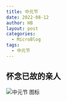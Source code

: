 ```yaml
---
title: 中元节
date: 2022-08-12
author: HB
layout: post
categories:
  - MicroBlog
tags:
  - 中元节
---
```

## 怀念已故的亲人  

![中元节 图标](https://huw.me/img/qd1.jpg) 

